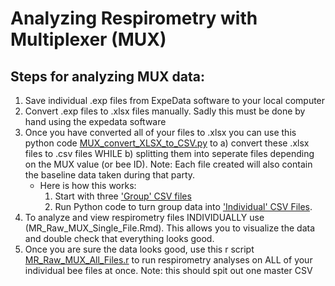 # Analyzing Respirometry with Multiplexer (MUX)
## Steps for analyzing MUX data:
1. Save individual .exp files from ExpeData software to your local computer
2. Convert .exp files to .xlsx files manually. Sadly this must be done by hand using the expedata software
3. Once you have converted all of your files to .xlsx you can use this python code [MUX_convert_XLSX_to_CSV.py](https://github.com/NaugLab/Respirometry_MUX/blob/main/MUX_convert_XLSX_to_CSV.py) to a) convert these .xlsx files to .csv files WHILE b) splitting them into seperate files depending on the MUX value (or bee ID). Note: Each file created will also contain the baseline data taken during that party. 
    - Here is how this works:
         1) Start with three ['Group' CSV files](https://colostate.sharepoint.com/:f:/s/Naug-Lab/Enh0bHOebvdBr_CpBy64vNgBaVKoKC9PuPIYOAL4V_R_CQ?e=oDExBH)
         2) Run Python code to turn group data into ['Individual' CSV Files](https://colostate.sharepoint.com/:f:/s/Naug-Lab/Enh0bHOebvdBr_CpBy64vNgBaVKoKC9PuPIYOAL4V_R_CQ?e=cJqTZ8).  
5. To analyze and view respirometry files INDIVIDUALLY use (MR_Raw_MUX_Single_File.Rmd). This allows you to visualize the data and double check that everything looks good. 
6. Once you are sure the data looks good, use this r script [MR_Raw_MUX_All_Files.r](https://github.com/NaugLab/Respirometry_MUX/blob/main/MR_Raw_MUX_All_Files.r) to run respirometry analyses on ALL of your individual bee files at once. Note: this should spit out one master CSV
